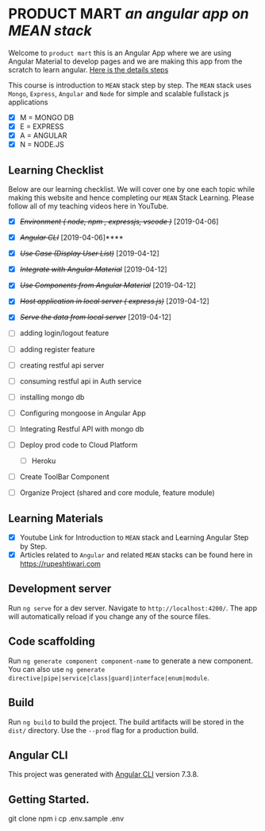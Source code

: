 # PRODUCT MART _an angular app on MEAN stack_

Welcome to `product mart` this is an Angular App where we are using Angular Material to develop pages and we are making this app from the scratch to learn angular. [Here is the details steps](https://gist.github.com/rupeshtiwari/533ae85655816b58386f7bd1e94df8a9) 

This course is introduction to `MEAN` stack step by step.
The `MEAN` stack uses `Mongo`, `Express`, `Angular` and `Node` for simple and scalable fullstack js applications
- [x] M = MONGO DB
- [x] E = EXPRESS
- [x] A = ANGULAR
- [x] N = NODE.JS

## Learning Checklist

Below are our learning checklist. We will cover one by one each topic while making this website and hence completing our `MEAN` Stack Learning.
Please follow all of my teaching videos here in YouTube.

- [x] ~~_Environment ( node, npm , expressjs, vscode )_~~ [2019-04-06]
- [x] ~~_Angular CLI_~~ [2019-04-06]****
- [X] ~~*Use Case (Display User List)*~~ [2019-04-12]
- [X] ~~*Integrate with Angular Material*~~ [2019-04-12]
- [X] ~~*Use Components from Angular Material*~~ [2019-04-12]
- [X] ~~*Host application in local server ( express.js)*~~ [2019-04-12]
- [X] ~~*Serve the data from local server*~~ [2019-04-12]
- [ ] adding login/logout feature
- [ ] adding register feature
- [ ] creating restful api server
- [ ] consuming restful api in Auth service 
- [ ] installing mongo db
- [ ] Configuring mongoose in Angular App
- [ ] Integrating Restful API with mongo db
- [ ] Deploy prod code to Cloud Platform 
  - [ ] Heroku 
- [ ] Create ToolBar Component
- [ ] Organize Project (shared and core module, feature module)

 



  
## Learning Materials

- [x] Youtube Link for Introduction to `MEAN` stack and Learning Angular Step by Step.
- [x] Articles related to `Angular` and related `MEAN` stacks can be found here in https://rupeshtiwari.com

## Development server

Run `ng serve` for a dev server. Navigate to `http://localhost:4200/`. The app will automatically reload if you change any of the source files.

## Code scaffolding

Run `ng generate component component-name` to generate a new component. You can also use `ng generate directive|pipe|service|class|guard|interface|enum|module`.

## Build

Run `ng build` to build the project. The build artifacts will be stored in the `dist/` directory. Use the `--prod` flag for a production build.

## Angular CLI

This project was generated with [Angular CLI](https://github.com/angular/angular-cli) version 7.3.8.


## Getting Started.
  git clone 
  npm i 
  cp .env.sample .env

